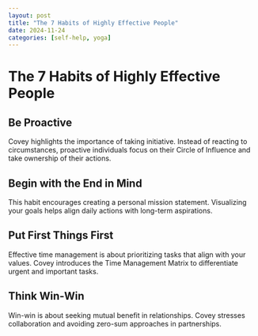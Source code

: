 ```yaml
---
layout: post
title: "The 7 Habits of Highly Effective People"
date: 2024-11-24
categories: [self-help, yoga]
---
```


# The 7 Habits of Highly Effective People

## Be Proactive

Covey highlights the importance of taking initiative. Instead of reacting to circumstances, proactive individuals focus on their Circle of Influence and take ownership of their actions.

## Begin with the End in Mind

This habit encourages creating a personal mission statement. Visualizing your goals helps align daily actions with long-term aspirations.

## Put First Things First

Effective time management is about prioritizing tasks that align with your values. Covey introduces the Time Management Matrix to differentiate urgent and important tasks.

## Think Win-Win

Win-win is about seeking mutual benefit in relationships. Covey stresses collaboration and avoiding zero-sum approaches in partnerships.

